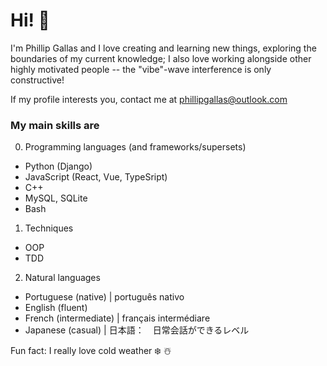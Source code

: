 <h1>Hi! 👋 </h1> 
I'm Phillip Gallas and I love creating and learning new things, exploring the boundaries of my current knowledge; I also love working alongside other highly motivated people -- the "vibe"-wave interference is only constructive!

If my profile interests you, contact me at phillipgallas@outlook.com

### My main skills are 
0. Programming languages (and frameworks/supersets)
* Python (Django)
* JavaScript (React, Vue, TypeSript)
* C++
* MySQL, SQLite
* Bash

1. Techniques
* OOP
* TDD

2. Natural languages
* Portuguese (native) | português nativo
* English (fluent)
* French (intermediate) | français intermédiare
* Japanese (casual) | 日本語：　日常会話ができるレベル


Fun fact: I really love cold weather ❄️ ☃️
